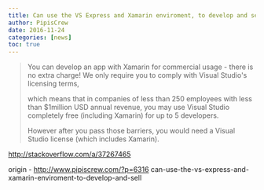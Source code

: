 ```yaml
---
title: Can use the VS Express and Xamarin enviroment, to develop and sell
author: PipisCrew
date: 2016-11-24
categories: [news]
toc: true
---
```


> You can develop an app with Xamarin for commercial usage - there is no extra charge! We only require you to comply with Visual Studio's licensing terms,
> 
> which means that in companies of less than 250 employees with less than $1million USD annual revenue, you may use Visual Studio completely free (including Xamarin) for up to 5 developers.
> 
> However after you pass those barriers, you would need a Visual Studio license (which includes Xamarin).

http://stackoverflow.com/a/37267465

origin - http://www.pipiscrew.com/?p=6316 can-use-the-vs-express-and-xamarin-enviroment-to-develop-and-sell